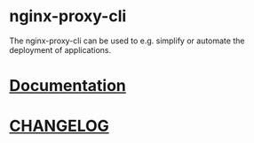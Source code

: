 # nginx-proxy-cli

The nginx-proxy-cli can be used to e.g. simplify or automate the deployment of applications.

# [Documentation](https://nginxproxy.lars-rickert.de/cli/usage)

# [CHANGELOG](https://github.com/larsrickert/nginx-proxy/blob/main/cli/CHANGELOG.md)
